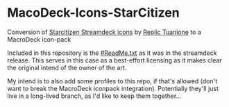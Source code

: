 # MacoDeck-Icons-StarCitizen

Conversion of [Starcitizen Streamdeck icons][SC] by [Replic Tuanione][OP] to a MacroDeck icon-pack

Included in this repository is the [#ReadMe.txt][README] as it was in the streamdeck release. This serves in this case as a best-effort licensing as it makes clear the original intend of the owner of the art.

My intend is to also add some profiles to this repo, if that's allowed (don't want to break the MacroDeck iconpack integration). Potentially they'll just live in a long-lived branch, as I'd like to keep them together...

[README]: <./#ReadMe.txt> "The artists document."
[SC]: <https://robertsspaceindustries.com/community-hub/post/star-citizen-icons-for-stream-deck-pq91xgmnw6yxe> "Original release on SC Community hub"
[OP]: <https://robertsspaceindustries.com/community-hub/user/Replic> "Replics' Profile"